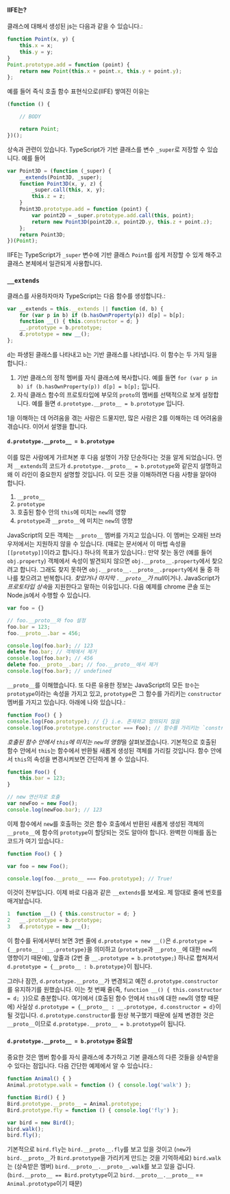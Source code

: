 #### IIFE는?
클래스에 대해서 생성된 js는 다음과 같을 수 있습니다.: 
```ts
function Point(x, y) {
    this.x = x;
    this.y = y;
}
Point.prototype.add = function (point) {
    return new Point(this.x + point.x, this.y + point.y);
};
```

예를 들어 즉식 호출 함수 표현식으로(IIFE) 쌓여진 이유는 

```ts
(function () {

    // BODY

    return Point;
})();
```

상속과 관련이 있습니다. TypeScript가 기반 클래스를 변수 `_super`로 저장할 수 있습니다. 예를 들어

```ts
var Point3D = (function (_super) {
    __extends(Point3D, _super);
    function Point3D(x, y, z) {
        _super.call(this, x, y);
        this.z = z;
    }
    Point3D.prototype.add = function (point) {
        var point2D = _super.prototype.add.call(this, point);
        return new Point3D(point2D.x, point2D.y, this.z + point.z);
    };
    return Point3D;
})(Point);
```

IIFE는 TypeScript가 `_super` 변수에 기반 클래스 `Point`를 쉽게 저장할 수 있게 해주고 클래스 본체에서 일관되게 사용합니다.

### `__extends`
클래스를 사용하자마자 TypeScript는 다음 함수를 생성합니다.:
```ts
var __extends = this.__extends || function (d, b) {
    for (var p in b) if (b.hasOwnProperty(p)) d[p] = b[p];
    function __() { this.constructor = d; }
    __.prototype = b.prototype;
    d.prototype = new __();
};
```
`d`는 파생된 클래스를 나타내고 `b`는 기반 클래스를 나타냅니다. 이 함수는 두 가지 일을 합니다.:
1. 기반 클래스의 정적 멤버를 자식 클래스에 복사합니다. 예를 들면 `for (var p in b) if (b.hasOwnProperty(p)) d[p] = b[p];` 입니다.
1. 자식 클래스 함수의 프로토타입에 부모의 `proto`의 멤버를 선택적으로 보게 설정합니다. 예를 들면 `d.prototype.__proto__ = b.prototype` 입니다.

1을 이해하는 데 어려움을 겪는 사람은 드물지만, 많은 사람은 2를 이해하는 데 어려움을 겪습니다. 이어서 설명을 합니다.

#### `d.prototype.__proto__ = b.prototype`

이를 많은 사람에게 가르쳐본 후 다음 설명이 가장 단순하다는 것을 알게 되었습니다. 먼저 `__extends`의 코드가 `d.prototype.__proto__ = b.prototype`와 같은지 설명하고 왜 이 라인이 중요한지 설명할 것입니다. 이 모든 것을 이해하려면 다음 사항을 알아야 합니다.

1. `__proto__`
1. `prototype`
1. 호출된 함수 안의 `this`에 미치는 `new`의 영향
1. `prototype`과 `__proto__`에 미치는 `new`의 영향

JavaScript의 모든 객체는 `__proto__` 멤버를 가지고 있습니다. 이 멤버는 오래된 브라우저에서는 지원하지 않을 수 있습니다. (때로는 문서에서 이 마법 속성을 `[[prototyp]]`이라고 합니다.) 하나의 목표가 있습니다.: 만약 찾는 동안 (예를 들어 `obj.property`) 객체에서 속성이 발견되지 않으면 `obj.__proto__.property`에서 찾으려고 합니다. 그래도 찾지 못하면 `obj.__proto__.__proto__.property`에서 둘 중 하나를 찾으려고 반복합니다. *찾았거나* *마지막 `.__proto__`가 null*이거나.  JavaScript가 *프로토타입 상속*을 지원한다고 말하는 이유입니다. 다음 예제를 chrome 콘솔 또는 Node.js에서 수행할 수 있습니다.

```ts
var foo = {}

// foo.__proto__와 foo 설정
foo.bar = 123;
foo.__proto__.bar = 456;

console.log(foo.bar); // 123
delete foo.bar; // 객체에서 제거
console.log(foo.bar); // 456
delete foo.__proto__.bar; // foo.__proto__에서 제거
console.log(foo.bar); // undefined
```

`__proto__`를 이해했습니다. 또 다른 유용한 정보는 JavaScript의 모든 `함수`는 `prototype`이라는 속성을 가지고 있고, `prototype`은 그 함수를 가리키는 `constructor` 멤버를 가지고 있습니다. 아래에 나와 있습니다.:

```ts
function Foo() { }
console.log(Foo.prototype); // {} i.e. 존재하고 정의되지 않음
console.log(Foo.prototype.constructor === Foo); // 함수를 가리키는 `constructor` 멤버를 가지고 있음
```

*호출된 함수 안에서 `this`에 미치는 `new`의 영향*을 살펴보겠습니다. 기본적으로 호출된 함수 안에서 `this`는 함수에서 반환될 새롭게 생성된 객체를 가리킬 것입니다. 함수 안에서 `this`의 속성을 변경시켜보면 간단하게 볼 수 있습니다.  

```ts
function Foo() {
    this.bar = 123;
}

// new 연산자로 호출
var newFoo = new Foo();
console.log(newFoo.bar); // 123
```

이제 함수에서 `new`를 호출하는 것은 함수 호출에서 반환된 새롭게 생성된 객체의 `__proto__`에 함수의 `prototype`이 할당되는 것도 알아야 합니다. 완벽한 이해를 돕는 코드가 여기 있습니다.: 

```ts
function Foo() { }

var foo = new Foo();

console.log(foo.__proto__ === Foo.prototype); // True!
```

이것이 전부입니다. 이제 바로 다음과 같은 `__extends`를 보세요. 제 맘대로 줄에 번호를 매겨놨습니다.

```ts
1  function __() { this.constructor = d; }
2   __.prototype = b.prototype;
3   d.prototype = new __();
```

이 함수를 뒤에서부터 보면 3번 줄에 `d.prototype = new __()`은 `d.prototype = {__proto__ : __.prototype}`을 의미하고 (`prototype`과 `__proto__`에 대한 `new`의 영향이기 때문에), 앞줄과 (2번 줄 `__.prototype = b.prototype;`) 하나로 합쳐져서 `d.prototype = {__proto__ : b.prototype}`이 됩니다.

그러나 잠깐, `d.prototype.__proto__`가 변경되고 예전 `d.prototype.constructor`를 유지하기를 원했습니다. 이는 첫 번째 줄(즉, `function __() { this.constructor = d; }`)으로 충분합니다. 여기에서 (호출된 함수 안에서 `this`에 대한 `new`의 영향 때문에) 사실상 `d.prototype = {__proto__ : __.prototype, d.constructor = d}`이 될 것입니다. `d.prototype.constructor`를 원상 복구했기 때문에 실제 변경한 것은 `__proto__`이므로 `d.prototype.__proto__ = b.prototype`이 됩니다.

#### `d.prototype.__proto__ = b.prototype` 중요함

중요한 것은 멤버 함수를 자식 클래스에 추가하고 기본 클래스의 다른 것들을 상속받을 수 있다는 점입니다. 다음 간단한 예제에서 알 수 있습니다.:

```ts
function Animal() { }
Animal.prototype.walk = function () { console.log('walk') };

function Bird() { }
Bird.prototype.__proto__ = Animal.prototype;
Bird.prototype.fly = function () { console.log('fly') };

var bird = new Bird();
bird.walk();
bird.fly();
```
기본적으로 `bird.fly`는 `bird.__proto__.fly`를 보고 있을 것이고 (`new`가 `bird.__proto__`가 `Bird.prototype`을 가리키게 만드는 것을 기억하세요) `bird.walk`는 (상속받은 멤버) `bird.__proto__.__proto__.walk`를 보고 있을 겁니다. (`bird.__proto__ == Bird.protytype`이고 `bird.__proto__.__proto__` == `Animal.prototype`이기 때문)
